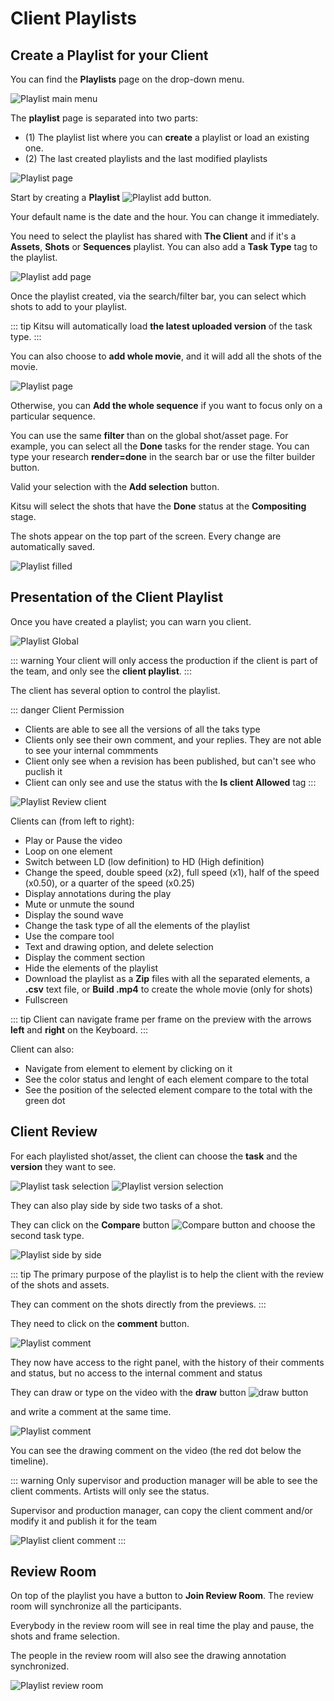 # Client Playlists

## Create a Playlist for your Client


You can find the **Playlists** page on the drop-down menu.

![Playlist main menu](../img/getting-started/drop_down_menu_playlist.png)

The **playlist** page is separated into two parts:

- (1) The playlist list where you can **create** a playlist or load an existing one.
- (2) The last created playlists and the last modified playlists

![Playlist page](../img/getting-started/playlist_page.png)

Start by creating a **Playlist**
![Playlist add button](../img/getting-started/playlist_add_button.png). 


Your default name
is the date and the hour. You can change it immediately. 


You need to select the playlist has shared with **The Client** and if it's a  **Assets**, **Shots** or **Sequences** playlist.
You can also add a **Task Type** tag to the playlist.

![Playlist add page](../img/getting-started/playlist_add_page_client.png)

Once the playlist created, via the search/filter bar, you can select which shots to add
to your playlist.

::: tip
 Kitsu will automatically load **the latest uploaded version** of the task type.
:::


You can also choose to **add whole movie**, and it will add all the shots of the movie.

![Playlist page](../img/getting-started/playlist_example_client.png)

Otherwise, you can **Add the whole sequence** if you want to focus only on a particular sequence.

You can use the same **filter** than on the global shot/asset page. For example, you can select all the
**Done** tasks for the render stage.
You can type your research **render=done** in the search bar or use the filter builder button. 

Valid your selection with the **Add selection** button.


Kitsu will select the shots that have the **Done** status at the **Compositing** stage.


The shots appear on the top part of the screen. Every change are
automatically saved.


![Playlist filled](../img/getting-started/playlist_example_filled_client.png)



## Presentation of the Client Playlist

Once you have created a playlist; you can warn you client.


![Playlist Global](../img/getting-started/playlist_global_client.png)

::: warning
Your client will only access the production if the client is part of the team, and only see the **client playlist**.
:::

The client has several option to control the playlist.

::: danger Client Permission
- Clients are able to see all the versions of all the taks type
- Clients only see their own comment, and your replies. They are not able to see your internal commments
- Client only see when a revision has been published, but can't see who puclish it
- Client can only see and use the status with the **Is client Allowed** tag
:::


![Playlist Review client](../img/getting-started/playlist_review_client.png)


Clients can (from left to right):
* Play or Pause the video
* Loop on one element
* Switch between LD (low definition) to HD (High definition)
* Change the speed, double speed (x2), full speed (x1), half of the speed (x0.50), or a quarter of the speed (x0.25)
* Display annotations during the play
* Mute or unmute the sound
* Display the sound wave
* Change the task type of all the elements of the playlist
* Use the compare tool
* Text and drawing option, and delete selection
* Display the comment section
* Hide the elements of the playlist
* Download the playlist as a **Zip** files with all the separated elements, a **.csv** text file, or **Build .mp4** to create the whole movie (only for shots)
* Fullscreen

::: tip
Client can navigate frame per frame on the preview with the arrows **left** and **right** on the Keyboard.
:::

Client can also:
* Navigate from element to element by clicking on it
* See the color status and lenght of each element compare to the total
* See the position of the selected element compare to the total with the green dot

## Client Review

For each playlisted shot/asset, the client can choose the **task** and the
**version** they want to see.

![Playlist task selection](../img/getting-started/playlist_task_selection.png)
![Playlist version selection](../img/getting-started/playlist_version_selection.png)

They can also play side by side two tasks of a shot.

They can click on the **Compare** button ![Compare button](../img/getting-started/compare_button.png) and choose the second task type.

![Playlist side by side](../img/getting-started/playlist_side_by_side.png)


::: tip
The primary purpose of the playlist is to help the client with the review of the shots and assets.

They can comment on the shots directly from the previews.
:::



They need to click on the **comment** button.

![Playlist comment](../img/getting-started/playlist_comment_button_client.png)

They now have access to the right panel, with the history of their comments and status, but no access to the internal comment and status

They can draw or type on the video  with the **draw** button ![draw button](../img/getting-started/draw.png)

and write a comment at the same time.

![Playlist comment](../img/getting-started/playlist_comment_client.png)

You can see the drawing comment on the video (the red dot below the timeline).

::: warning 
Only supervisor and production manager will be able to see the client comments.
Artists will only see the status.

Supervisor and production manager, can copy the client comment and/or modify it and publish it for the team

![Playlist client comment](../img/getting-started/client_comment.png)
:::




## Review Room

On top of the playlist you have a button to **Join Review Room**. The review room will synchronize all the participants.

Everybody in the review room will see in real time the play and pause, the shots and frame selection.

The people in the review room will also see the drawing annotation synchronized.

![Playlist review room](../img/getting-started/playlist_review_room.png)

